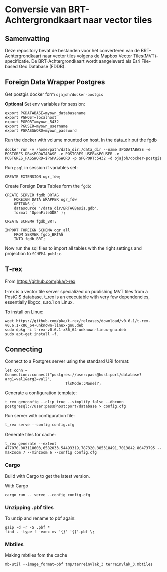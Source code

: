 # Conversie van BRT-Achtergrondkaart naar vector tiles

## Samenvatting

Deze repository bevat de bestanden voor het converteren van de BRT-Achtergrondkaart naar vector tiles volgens de Mapbox Vector Tiles(MVT)-specificatie. De BRT-Achtergrondkaart wordt aangeleverd als Esri File-based Geo Database (FDDB).

## Foreign Data Wrapper Postgres

Get postgis docker form `ojajoh/docker-postgis`

**Optional** Set env variables for session:

  	export PGDATABASE=myown_databasename
    export PGHOST=localhost
    export PGPORT=myown_5432
    export PGUSER=myown_username
    export PGPASSWORD=myown_password

Run the docker with volume mounted on host. In the data_dir put the fgdb 

	docker run -v /home/path/data_dir:/data_dir --name $PGDATABASE -e POSTGRES_DB=$PGDATABASE -e POSTGRES_USER=$PGUSER -e POSTGRES_PASSWORD=$PGPASSWORD -p $PGPORT:5432 -d ojajoh/docker-postgis

Run `psql` in session if variables set:

	CREATE EXTENSION ogr_fdw;

Create Foreign Data Tables form the `fgdb`:

	CREATE SERVER fgdb_BRTAG
		FOREIGN DATA WRAPPER ogr_fdw
		OPTIONS (
		datasource '/data_dir/BRTAGBasis.gdb',
		format 'OpenFileGDB' ); 

	CREATE SCHEMA fgdb_BRT;

	IMPORT FOREIGN SCHEMA ogr_all 
	    FROM SERVER fgdb_BRTAG 
	    INTO fgdb_BRT;

Now run the sql files to import all tables with the right settings and projection to `SCHEMA public`.


## T-rex
From https://github.com/pka/t-rex

t-rex is a vector tile server specialized on publishing MVT tiles from a PostGIS database. t_rex is an executable with very few dependencies, essentially libgcc_s.so.1 on Linux.

To install on Linux:

	wget https://github.com/pka/t-rex/releases/download/v0.6.1/t-rex-v0.6.1-x86_64-unknown-linux-gnu.deb
	sudo dpkg -i t-rex-v0.6.1-x86_64-unknown-linux-gnu.deb
	sudo apt-get install -f.

## Connecting
Connect to a Postgres server using the standard URI format:

	let conn = Connection::connect("postgres://user:pass@host:port/database?arg1=val1&arg2=val2",
                               TlsMode::None)?;

Generate a configuration template:

	t_rex genconfig --clip true --simplify false --dbconn postgresql://user:pass@host:port/database > config.cfg

Run server with configuration file:

	t_rex serve --config config.cfg

Generate tiles for cache:

	t_rex generate --extent 477070.003118603,6582033.54493319,787320.385318491,7013842.80473795 --maxzoom 7 --minzoom 6 --config config.cfg

### Cargo

Build with Cargo to get the latest version.

With Cargo

	cargo run -- serve --config config.cfg 

### Unzipping .pbf tiles
To unzip and rename to pbf again:

	gzip -d -r -S .pbf *
	find . -type f -exec mv '{}' '{}'.pbf \;

### Mbtiles
Making mbtiles fom the cache

	mb-util --image_format=pbf tmp/terreinvlak_3 terreinvlak_3.mbtiles


